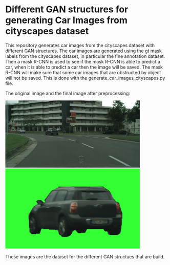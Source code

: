 # Different GAN structures for generating Car Images from cityscapes dataset
This repository generates car images from the cityscapes dataset with different GAN structures. The car images are generated using the gt mask labels from the cityscapes dataset, in particular the fine annotation dataset. Then a mask R-CNN is used to see if the mask R-CNN is able to predict a car, when it is able to predict a car then the image will be saved. The mask R-CNN will make sure that some car images that are obstructed by object will not be saved. This is done with the generate_car_images_cityscapes.py file. 

The original image and the final image after preprocessing:

<img src="images/aachen_000000_000019_leftImg8bit.png" width="420"/> <img src="images/aachen_000000_000019_carImage_zoomed.png" width="420" height = "250"/> 


These images are the dataset for the different GAN structues that are build. 
